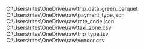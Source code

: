 C:\Users\rites\OneDrive\raw\trip_data_green_parquet
C:\Users\rites\OneDrive\raw\payment_type.json
C:\Users\rites\OneDrive\raw\rate_code.json
C:\Users\rites\OneDrive\raw\taxi_zone.csv
C:\Users\rites\OneDrive\raw\trip_type.tsv
C:\Users\rites\OneDrive\raw\vendor.csv
